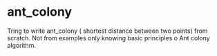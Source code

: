 # ant_colony
Tring to write ant_colony ( shortest distance between two points)  from scratch. Not from examples  only knowing basic principles o Ant colony algorithm.
